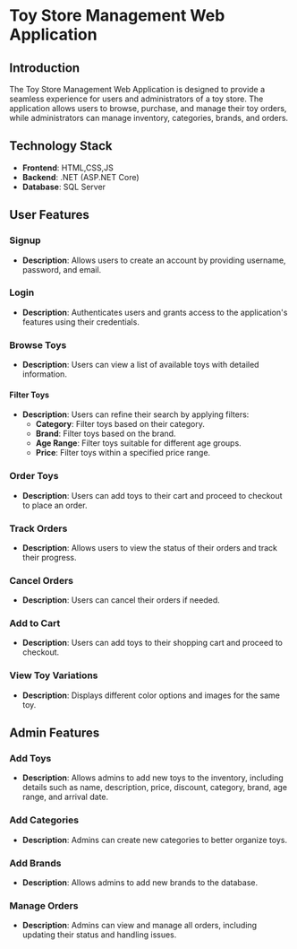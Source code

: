 # Toy Store Management Web Application

## Introduction

The Toy Store Management Web Application is designed to provide a seamless experience for users and administrators of a toy store. The application allows users to browse, purchase, and manage their toy orders, while administrators can manage inventory, categories, brands, and orders.

## Technology Stack

- **Frontend**: HTML,CSS,JS
- **Backend**: .NET (ASP.NET Core)
- **Database**: SQL Server

## User Features

### Signup

- **Description**: Allows users to create an account by providing username, password, and email.

### Login

- **Description**: Authenticates users and grants access to the application's features using their credentials.

### Browse Toys

- **Description**: Users can view a list of available toys with detailed information.

#### Filter Toys

- **Description**: Users can refine their search by applying filters:
  - **Category**: Filter toys based on their category.
  - **Brand**: Filter toys based on the brand.
  - **Age Range**: Filter toys suitable for different age groups.
  - **Price**: Filter toys within a specified price range.

### Order Toys

- **Description**: Users can add toys to their cart and proceed to checkout to place an order.

### Track Orders

- **Description**: Allows users to view the status of their orders and track their progress.

### Cancel Orders

- **Description**: Users can cancel their orders if needed.

### Add to Cart

- **Description**: Users can add toys to their shopping cart and proceed to checkout.

### View Toy Variations

- **Description**: Displays different color options and images for the same toy.

## Admin Features

### Add Toys

- **Description**: Allows admins to add new toys to the inventory, including details such as name, description, price, discount, category, brand, age range, and arrival date.

### Add Categories

- **Description**: Admins can create new categories to better organize toys.

### Add Brands

- **Description**: Allows admins to add new brands to the database.

### Manage Orders

- **Description**: Admins can view and manage all orders, including updating their status and handling issues.

